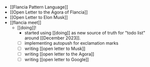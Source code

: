 - [[Flancia Pattern Language]]
- [[Open Letter to the Agora of Flancia]]
- [[Open Letter to Elon Musk]]
- [[flancia meet]]
  - [[doing]]!
    - started using [[doing]] as new source of truth for "todo list" around [[December 2023]].
    - [ ] implementing autopush for exclamation marks
    - [ ] writing [[open letter to Musk]]
    - [ ] writing [[open letter to the Agora]]
    - [ ] writing [[open letter to Google]]
